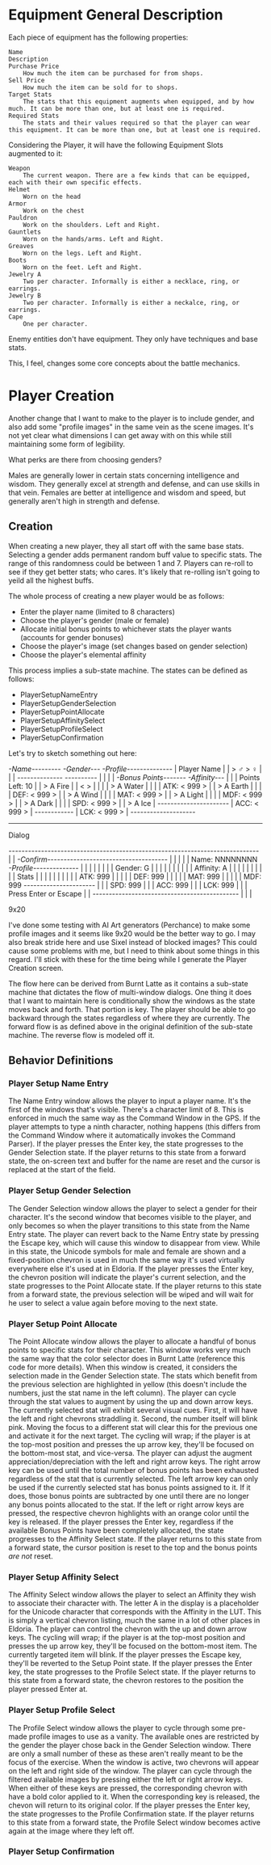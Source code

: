 # Equipment General Description

Each piece of equipment has the following properties:

    Name
    Description
    Purchase Price
        How much the item can be purchased for from shops.
    Sell Price
        How much the item can be sold for to shops.
    Target Stats
        The stats that this equipment augments when equipped, and by how much. It can be more than one, but at least one is required.
    Required Stats
        The stats and their values required so that the player can wear this equipment. It can be more than one, but at least one is required.

Considering the Player, it will have the following Equipment Slots augmented to it:

    Weapon
        The current weapon. There are a few kinds that can be equipped, each with their own specific effects.
    Helmet
        Worn on the head
    Armor
        Work on the chest
    Pauldron
        Work on the shoulders. Left and Right.
    Gauntlets
        Worn on the hands/arms. Left and Right.
    Greaves
        Worn on the legs. Left and Right.
    Boots
        Worn on the feet. Left and Right.
    Jewelry A
        Two per character. Informally is either a necklace, ring, or earrings.
    Jewelry B
        Two per character. Informally is either a neckalce, ring, or earrings.
    Cape
        One per character.

Enemy entities don't have equipment. They only have techniques and base stats.

This, I feel, changes some core concepts about the battle mechanics.

# Player Creation

Another change that I want to make to the player is to include gender, and also add some "profile images" in the same vein as the scene images. It's not yet clear what dimensions I can get away with on this while still maintaining some form of legibility.

What perks are there from choosing genders?

Males are generally lower in certain stats concerning intelligence and wisdom. They generally excel at strength and defense, and can use skills in that vein. Females are better at intelligence and wisdom and speed, but generally aren't high in strength and defense.

## Creation

When creating a new player, they all start off with the same base stats. Selecting a gender adds permanent random buff value to specific stats. The range of this randomness could be between 1 and 7. Players can re-roll to see if they get better stats; who cares. It's likely that re-rolling isn't going to yeild all the highest buffs.

The whole process of creating a new player would be as follows:

* Enter the player name (limited to 8 characters)
* Choose the player's gender (male or female)
* Allocate initial bonus points to whichever stats the player wants (accounts for gender bonuses)
* Choose the player's image (set changes based on gender selection)
* Choose the player's elemental affinity

This process implies a sub-state machine. The states can be defined as follows:

* PlayerSetupNameEntry
* PlayerSetupGenderSelection
* PlayerSetupPointAllocate
* PlayerSetupAffinitySelect
* PlayerSetupProfileSelect
* PlayerSetupConfirmation

Let's try to sketch something out here:

*-Name---------*        *-Gender---*    *-Profile--------------*
| Player Name  |        | > ♂  > ♀ |    |                      |
*--------------*        *----------*    |                      |
                                        |                      |
*-Bonus Points-------*  *-Affinity---*  |                      |
|  Points Left: 10   |  |  > A Fire  |  | <                  > |
|                    |  |  > A Water |  |                      |
|    ATK: < 999 >    |  |  > A Earth |  |                      |
|    DEF: < 999 >    |  |  > A Wind  |  |                      |
|    MAT: < 999 >    |  |  > A Light |  |                      |
|    MDF: < 999 >    |  |  > A Dark  |  |                      |
|    SPD: < 999 >    |  |  > A Ice   |  *----------------------*
|    ACC: < 999 >    |  *------------*
|    LCK: < 999 >    |
*--------------------*

------------------------------------------------

Dialog

*-----------------------------------------------------------------------------*
|
|      *-Confirm-------------------------------------*
|      |                                             |
|      | Name: NNNNNNNN     *-Profile--------------* |
|      |                    |                      | |
|      | Gender: G          |                      | |
|      |                    |                      | |
|      | Affinity: A        |                      | |
|      |                    |                      | |
|      | Stats              |                      | |
|      |                    |                      | |
|      |   ATK: 999         |                      | |
|      |   DEF: 999         |                      | |
|      |   MAT: 999         |                      | |
|      |   MDF: 999         *----------------------* |
|      |   SPD: 999                                  |
|      |   ACC: 999                                  |
|      |   LCK: 999                                  |
|      |                       Press Enter or Escape |
|      *---------------------------------------------*
|
|
|

9x20

I've done some testing with AI Art generators (Perchance) to make some profile images and it seems like 9x20 would be the better way to go. I may also break stride here and use Sixel instead of blocked images? This could cause some problems with me, but I need to think about some things in this regard. I'll stick with these for the time being while I generate the Player Creation screen.

The flow here can be derived from Burnt Latte as it contains a sub-state machine that dictates the flow of multi-window dialogs. One thing it does that I want to maintain here is conditionally show the windows as the state moves back and forth. That portion is key. The player should be able to go backward through the states regardless of where they are currently. The forward flow is as defined above in the original definition of the sub-state machine. The reverse flow is modeled off it.

## Behavior Definitions

### Player Setup Name Entry
The Name Entry window allows the player to input a player name. It's the first of the windows that's visible. There's a character limit of 8. This is enforced in much the same way as the Command Window in the GPS. If the player attempts to type a ninth character, nothing happens (this differs from the Command Window where it automatically invokes the Command Parser). If the player presses the Enter key, the state progresses to the Gender Selection state. If the player returns to this state from a forward state, the on-screen text and buffer for the name are reset and the cursor is replaced at the start of the field.

### Player Setup Gender Selection
The Gender Selection window allows the player to select a gender for their character. It's the second window that becomes visible to the player, and only becomes so when the player transitions to this state from the Name Entry state. The player can revert back to the Name Entry state by pressing the Escape key, which will cause this window to disappear from view. While in this state, the Unicode symbols for male and female are shown and a fixed-position chevron is used in much the same way it's used virtually everywhere else it's used at in Eldoria. If the player presses the Enter key, the chevron position will indicate the player's current selection, and the state progresses to the Point Allocate state. If the player returns to this state from a forward state, the previous selection will be wiped and will wait for he user to select a value again before moving to the next state.

### Player Setup Point Allocate
The Point Allocate window allows the player to allocate a handful of bonus points to specific stats for their character. This window works very much the same way that the color selector does in Burnt Latte (reference this code for more details). When this window is created, it considers the selection made in the Gender Selection state. The stats which benefit from the previous selection are highlighted in yellow (this doesn't include the numbers, just the stat name in the left column). The player can cycle through the stat values to augment by using the up and down arrow keys. The currently selected stat will exhibit several visual cues. First, it will have the left and right chevrons straddling it. Second, the number itself will blink pink. Moving the focus to a different stat will clear this for the previous one and activate it for the next target. The cycling will wrap; if the player is at the top-most position and presses the up arrow key, they'll be focused on the bottom-most stat, and vice-versa. The player can adjust the augment appreciation/depreciation with the left and right arrow keys. The right arrow key can be used until the total number of bonus points has been exhausted regardless of the stat that is currently selected. The left arrow key can only be used if the currently selected stat has bonus points assigned to it. If it does, those bonus points are subtracted by one until there are no longer any bonus points allocated to the stat. If the left or right arrow keys are pressed, the respective chevron highlights with an orange color until the key is released. If the player presses the Enter key, regardless if the available Bonus Points have been completely allocated, the state progresses to the Affinity Select state. If the player returns to this state from a forward state, the cursor position is reset to the top and the bonus points _are not_ reset.

### Player Setup Affinity Select
The Affinity Select window allows the player to select an Affinity they wish to associate their character with. The letter A in the display is a placeholder for the Unicode character that corresponds with the Affinity in the LUT. This is simply a vertical chevron listing, much the same in a lot of other places in Eldoria. The player can control the chevron with the up and down arrow keys. The cycling will wrap; if the player is at the top-most position and presses the up arrow key, they'll be focused on the bottom-most item. The currently targeted item will blink. If the player presses the Escape key, they'll be reverted to the Setup Point state. If the player presses the Enter key, the state progresses to the Profile Select state. If the player returns to this state from a forward state, the chevron restores to the position the player pressed Enter at.

### Player Setup Profile Select
The Profile Select window allows the player to cycle through some pre-made profile images to use as a vanity. The available ones are restricted by the gender the player chose back in the Gender Selection window. There are only a small number of these as these aren't really meant to be the focus of the exercise. When the window is active, two chevrons will appear on the left and right side of the window. The player can cycle through the filtered available images by pressing either the left or right arrow keys. When either of these keys are pressed, the corresponding chevron with have a bold color applied to it. When the corresponding key is released, the chevon will return to its original color. If the player presses the Enter key, the state progresses to the Profile Confirmation state. If the player returns to this state from a forward state, the Profile Select window becomes active again at the image where they left off.

### Player Setup Confirmation
